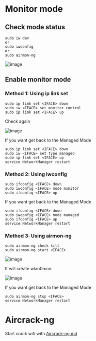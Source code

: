 # Monitor mode

## Check mode status

```
sudo iw dev
or
sudo iwconfig
or
sudo airmon-ng
```

![image](https://user-images.githubusercontent.com/90561566/163700017-5f40f0f8-1b37-498e-8b0f-7f7fe3a75cdc.png)

## Enable monitor mode

### Method 1: Using ip link set

```
sudo ip link set <IFACE> down
sudo iw <IFACE> set monitor control
sudo ip link set <IFACE> up
```

Check again

![image](https://user-images.githubusercontent.com/90561566/163700066-5f59de42-3486-4baa-a9f2-8860bfdef11a.png)

If you want get back to the Managed Mode

```
sudo ip link set <IFACE> down
sudo iw <IFACE> set type managed
sudo ip link set <IFACE> up
service NetworkManager restart
```

### Method 2: Using iwconfig

```
sudo ifconfig <IFACE> down
sudo iwconfig <IFACE> mode monitor
sudo ifconfig <IFACE> up
```

If you want get back to the Managed Mode

```
sudo ifconfig <IFACE> down
sudo iwconfig <IFACE> mode managed
sudo ifconfig <IFACE> up
service NetworkManager restart
```

### Method 3: Using airmon-ng

```
sudo airmon-ng check kill
sudo airmon-ng start <IFACE>
```

![image](https://user-images.githubusercontent.com/90561566/163700327-50af7b2f-188c-44e4-8c54-3afc132dc065.png)

It will create wlan0mon

![image](https://user-images.githubusercontent.com/90561566/163700331-65ed4e79-cf88-4cbd-b8b2-1763a5f8c938.png)

If you want get back to the Managed Mode

```
sudo airmon-ng stop <IFACE>
service NetworkManager restart
```

# Aircrack-ng

Start crack wifi with [Aircrack-ng.md](/Aircrack-ng.md)


















